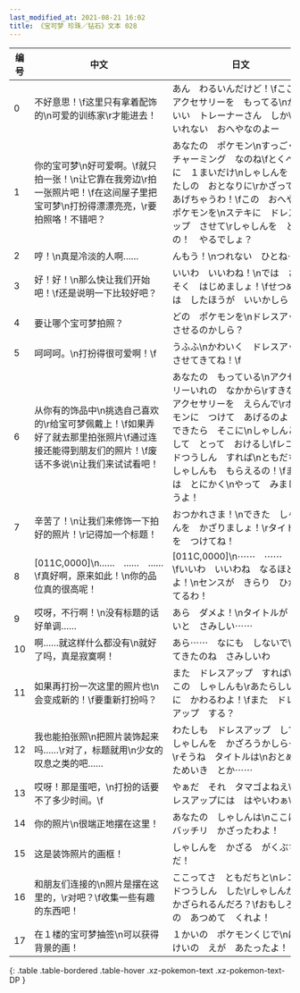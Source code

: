 ```yaml
---
last_modified_at: 2021-08-21 16:02
title: 《宝可梦 珍珠／钻石》文本 028
---
```

| 编号 | 中文 | 日文 |
| ---- | ---- | ---- |
| 0 | 不好意思！\f这里只有拿着配饰的\n可爱的训练家\r才能进去！ | あん　わるいんだけど！\fここは　アクセサリーを　もってる\nかわいい　トレーナーさん　しか\rはいれない　おへやなのよー |
| 1 | 你的宝可梦\n好可爱啊。\f就只拍一张！\n让它靠在我旁边\r拍一张照片吧！\f在这间屋子里把宝可梦\n打扮得漂漂亮亮，\r要拍照咯！不错吧？ | あなたの　ポケモン\nすっごく　チャーミング　なのね\fとくべつに　１まいだけ\nしゃしんを　あたしの　おとなりに\rかざって　あげちゃうわ！\fこの　おへやで　ポケモンを\nステキに　ドレスアップ　させて\rしゃしんを　とるの！　やるでしょ？ |
| 2 | 哼！\n真是冷淡的人啊…… | んもう！\nつれない　ひとね⋯⋯ |
| 3 | 好！好！\n那么快让我们开始吧！\f还是说明一下比较好吧？ | いいわ　いいわね！\nでは　さっそく　はじめましょ！\fせつめいは　したほうが　いいかしら？ |
| 4 | 要让哪个宝可梦拍照？ | どの　ポケモンを\nドレスアップ　させるのかしら？ |
| 5 | 呵呵呵。\n打扮得很可爱啊！\f | うふふ\nかわいく　ドレスアップ　させてきてね！\f |
| 6 | 从你有的饰品中\n挑选自己喜欢的\r给宝可梦佩戴上！\f如果弄好了就去那里拍张照片\f通过连接还能得到朋友们的照片！\f废话不多说\n让我们来试试看吧！ | あなたの　もっている\nアクセサリーいれの　なかから\rすきな　アクセサリーを　えらんで\rポケモンに　つけて　あげるのよ！\fできたら　そこに\nしゃしんと　して　とって　おけるし\fレコードつうしん　すれば\nともだちの　しゃしんも　もらえるの！\fまずは　とにかく\nやって　みましょうよ！ |
| 7 | 辛苦了！\n让我们来修饰一下拍好的照片！\r记得加一个标题！ | おつかれさま！\nできた　しゃしんを　かざりましょ！\rタイトルを　つけてね！ |
| 8 | [011C,0000]\n……　……　……\f真好啊，原来如此！\n你的品位真的很高呢！ | [011C,0000]\n⋯⋯　⋯⋯　⋯⋯\fいいわ　いいわね　なるほどよ！\nセンスが　きらり　ひかってるわ！ |
| 9 | 哎呀，不行啊！\n没有标题的话好单调…… | あら　ダメよ！\nタイトルが　ないと　さみしい⋯⋯ |
| 10 | 啊……就这样什么都没有\n就好了吗，真是寂寞啊！ | あら⋯⋯　なにも　しないで\nでてきたのね　さみしいわ |
| 11 | 如果再打扮一次这里的照片也\n会变成新的！\f要重新打扮吗？ | また　ドレスアップ　すれば\nここの　しゃしんも\rあたらしいのに　かわるわよ！\fまた　ドレスアップ　する？ |
| 12 | 我也能拍张照\n把照片装饰起来吗……\r对了，标题就用\n少女的叹息之类的吧…… | わたしも　ドレスアップ　して\nしゃしんを　かざろうかしら⋯⋯\rそうね　タイトルは\nおとめのためいき　とか⋯⋯ |
| 13 | 哎呀！那是蛋吧，\n打扮的话要不了多少时间。\f | やぁだ　それ　タマゴよねえ\nドレスアップには　はやいわぁ\f |
| 14 | 你的照片\n很端正地摆在这里！ | あなたの　しゃしんは\nここに　バッチリ　かざったわよ！ |
| 15 | 这是装饰照片的画框！ | しゃしんを　かざる　がくぶちだ！ |
| 16 | 和朋友们连接的\n照片是摆在这里的，\r对吧？\f收集一些有趣的东西吧！ | ここってさ　ともだちと\nレコードつうしん　した\rしゃしんが　かざられるんだろ？\fおもしろいの　あつめて　くれよ！ |
| 17 | 在１楼的宝可梦抽签\n可以获得背景的画！ | １かいの　ポケモンくじで\nはいけいの　えが　あたったよ！ |
{: .table .table-bordered .table-hover .xz-pokemon-text .xz-pokemon-text-DP }